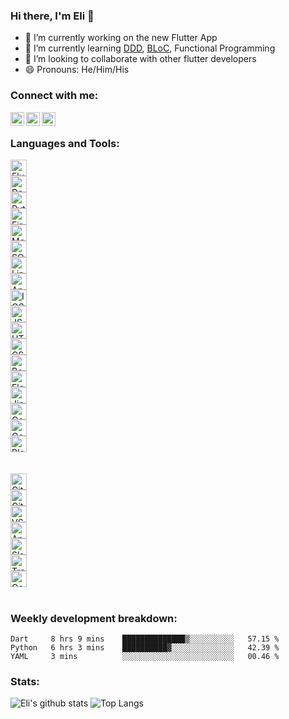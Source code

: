 <!--
**eli1stark/eli1stark** is a ✨ _special_ ✨ repository because its `README.md` (this file) appears on your GitHub profile.

Here are some ideas to get you started:

- 🔭 I’m currently working on ...
- 👯 I’m looking to collaborate on ...
- 🤔 I’m looking for help with ...
- 🌱 I’m currently learning: ...
- 💬 Ask me about ...
- 📫 How to reach me: ...
- 😄 Pronouns: ...
- ⚡ Fun fact: ...
-->

### Hi there, I'm Eli 👋
- 🔭 I’m currently working on the new Flutter App
- 🌱 I’m currently learning <a href="https://resocoder.com/2020/03/09/flutter-firebase-ddd-course-1-domain-driven-design-principles/">DDD</a>, <a href="https://github.com/felangel/bloc">BLoC</a>, Functional Programming
- 🦄 I’m looking to collaborate with other flutter developers
- 😄 Pronouns: He/Him/His


### Connect with me:

[<img align="left" alt="eli1stark | LinkedIn" width="22px" src="https://cdn.jsdelivr.net/npm/simple-icons@v3/icons/linkedin.svg" />][linkedin]
[<img align="left" alt="eli1stark | Twitter" width="22px" src="https://cdn.jsdelivr.net/npm/simple-icons@v3/icons/twitter.svg" />][twitter]
[<img align="left" alt="eli1stark | Gmail" width="22px" src="https://i.imgur.com/ohL3Sas.png" />][gmail]

<br />

### Languages and Tools:
<div class="row">
  <div class="column">
    <img align="left" alt="Flutter" width="26px" src="https://img.stackshare.io/service/7180/flutter-mark-square-100.png" />
  </div>
  <div class="column">
    <img align="left" alt="Dart" width="26px" src="https://img.stackshare.io/service/1646/Twitter-02.png" />
  </div>
  <div class="column">
    <img align="left" alt="Python" width="26px" src="https://img.stackshare.io/service/993/pUBY5pVj.png" />
  </div>
  <div class="column">
    <img align="left" alt="Firebase" width="26px" src="https://i.imgur.com/q0RCZbg.png" />
  </div>
  <div class="column">
   <img align="left" alt="MongoDB" width="26px" src="https://i.imgur.com/tkxqFgf.png" />
  </div>
  <div class="column">
    <img align="left" alt="SQLite" width="26px" src="https://img.stackshare.io/service/1071/sqlite.jpg" />
  </div>
  <div class="column">
    <img align="left" alt="Linux" width="26px" src="https://img.stackshare.io/service/10483/linux.png" />
  </div>
  <div class="column">
    <img align="left" alt="Android" width="26px" src="https://img.stackshare.io/service/9586/ZvmtaSXW_400x400.jpg" />
  </div>
  <div class="column">
    <img align="left" alt="IOS" width="26px" src="https://img.stackshare.io/service/2886/ios-logo.png" />
  </div>
  <div class="column">
    <img align="left" alt="JSON" width="26px" src="https://img.stackshare.io/service/2880/1024px-JSON_vector_logo.svg.png" />
  </div>
  <div class="column">
    <img align="left" alt="HTML" width="26px" src="https://img.stackshare.io/service/2538/kEpgHiC9.png" />
  </div>
  <div class="column">
    <img align="left" alt="CSS" width="26px" src="https://i.imgur.com/itjo8T6.png" />
  </div>
  <div class="column">
    <img align="left" alt="Bootstrap" width="26px" src="https://img.stackshare.io/service/1101/C9QJ7V3X.png" />
  </div>
  <div class="column">
    <img align="left" alt="Flask" width="26px" src="https://img.stackshare.io/service/1001/flask.jpg" />
  </div>
  <div class="column">
    <img align="left" alt="Jinja" width="26px" src="https://img.stackshare.io/service/2303/New_Project__20_.png" />
  </div>
  <div class="column">
    <img align="left" alt="GoogleCloud" width="26px" src="https://img.stackshare.io/service/4240/1a61e4pu_400x400.jpg" />
  </div>
  <div class="column">
    <img align="left" alt="GoogleAnalytics" width="26px" src="https://img.stackshare.io/service/64/cU74ahCn_400x400.jpg" />
  </div>
  <div class="column">
    <img align="left" alt="Blockchain" width="26px" src="https://img.stackshare.io/service/10608/ciDiP1gY_400x400.jpg" />
  </div>
</div>
<div> <br> </div>

<br>
<div class="row">
  <div class="column">
    <img align="left" alt="Git" width="26px" src="https://img.stackshare.io/service/1046/git.png" />
  </div>
  <div class="column">
    <img align="left" alt="GitHub" width="26px" src="https://i.imgur.com/XECbcnS.jpg" />
  </div>
  <div class="column">
    <img align="left" alt="VSCode" width="26px" src="https://img.stackshare.io/service/4202/Visual_Studio_Code_logo.png" />
  </div>
  <div class="column">
    <img align="left" alt="AndroidStudio" width="26px" src="https://i.imgur.com/dj7EJlG.png" />
  </div>
  <div class="column">
    <img align="left" alt="Slack" width="26px" src="https://img.stackshare.io/service/675/RNiSRYOF_400x400.jpg" />
  </div>
  <div class="column">
    <img align="left" alt="Trello" width="26px" src="https://img.stackshare.io/service/109/-CvHThPk_400x400.jpg" />
  </div>
  <div class="column">
   <img align="left" alt="GoogleChrome" width="26px" src="https://img.stackshare.io/service/2950/1200px-Google_Chrome_icon__September_2014_.svg.png" />
  </div>
</div>

<!--
[<img align="left" alt="Flutter" width="26px" src="https://img.stackshare.io/service/7180/flutter-mark-square-100.png" />][LINKtoSource]
[<img align="left" alt="Dart" width="26px" src="https://img.stackshare.io/service/1646/Twitter-02.png" />][LINKtoSource]
[<img align="left" alt="Python" width="26px" src="https://img.stackshare.io/service/993/pUBY5pVj.png" />][LINKtoSource]
[<img align="left" alt="Firebase" width="26px" src="https://i.imgur.com/q0RCZbg.png" />][LINKtoSource]
[<img align="left" alt="MongoDB" width="26px" src="https://i.imgur.com/tkxqFgf.png" />][LINKtoSource]
[<img align="left" alt="SQLite" width="26px" src="https://img.stackshare.io/service/1071/sqlite.jpg" />][LINKtoSource]
[<img align="left" alt="Linux" width="26px" src="https://img.stackshare.io/service/10483/linux.png" />][LINKtoSource]
[<img align="left" alt="Android" width="26px" src="https://img.stackshare.io/service/9586/ZvmtaSXW_400x400.jpg" />][LINKtoSource]
[<img align="left" alt="IOS" width="26px" src="https://img.stackshare.io/service/2886/ios-logo.png" />][LINKtoSource]
[<img align="left" alt="JSON" width="26px" src="https://img.stackshare.io/service/2880/1024px-JSON_vector_logo.svg.png" />][LINKtoSource]
[<img align="left" alt="HTML" width="26px" src="https://img.stackshare.io/service/2538/kEpgHiC9.png" />][LINKtoSource]
[<img align="left" alt="CSS" width="26px" src="https://img.stackshare.io/service/6727/css.png" />][LINKtoSource]
[<img align="left" alt="Bootstrap" width="26px" src="https://img.stackshare.io/service/1101/C9QJ7V3X.png" />][LINKtoSource]
[<img align="left" alt="Flask" width="26px" src="https://img.stackshare.io/service/1001/flask.jpg" />][LINKtoSource]
[<img align="left" alt="Jinja" width="26px" src="https://img.stackshare.io/service/2303/New_Project__20_.png" />][LINKtoSource]
[<img align="left" alt="GoogleCloud" width="26px" src="https://img.stackshare.io/service/4240/1a61e4pu_400x400.jpg" />][LINKtoSource]
[<img align="left" alt="GoogleAnalytics" width="26px" src="https://img.stackshare.io/service/64/cU74ahCn_400x400.jpg" />][LINKtoSource]
[<img align="left" alt="Blockchain" width="26px" src="https://img.stackshare.io/service/10608/ciDiP1gY_400x400.jpg" />][LINKtoSource]
[<img align="left" alt="Git" width="26px" src="https://img.stackshare.io/service/1046/git.png" />][LINKtoSource]
[<img align="left" alt="GitHub" width="26px" src="https://img.stackshare.io/service/27/sBsvBbjY.png" />][LINKtoSource]
[<img align="left" alt="VSCode" width="26px" src="https://img.stackshare.io/service/4202/Visual_Studio_Code_logo.png" />][LINKtoSource]
[<img align="left" alt="AndroidStudio" width="26px" src="https://i.imgur.com/dj7EJlG.png" />][LINKtoSource]
[<img align="left" alt="Slack" width="26px" src="https://img.stackshare.io/service/675/RNiSRYOF_400x400.jpg" />][LINKtoSource]
[<img align="left" alt="Trello" width="26px" src="https://img.stackshare.io/service/109/-CvHThPk_400x400.jpg" />][LINKtoSource]
[<img align="left" alt="GoogleChrome" width="26px" src="https://img.stackshare.io/service/2950/1200px-Google_Chrome_icon__September_2014_.svg.png" />][LINKtoSource]
-->
<br />

### Weekly development breakdown:
<!--START_SECTION:waka-->
```text
Dart     8 hrs 9 mins    ██████████████▒░░░░░░░░░░   57.15 % 
Python   6 hrs 3 mins    ██████████▓░░░░░░░░░░░░░░   42.39 % 
YAML     3 mins          ░░░░░░░░░░░░░░░░░░░░░░░░░   00.46 % 
```
<!--END_SECTION:waka-->

### Stats:
![Eli's github stats](https://github-readme-stats.vercel.app/api?username=eli1stark&hide=contribs&count_private=true&show_icons=true&hide_border=true&include_all_commits=true)
![Top Langs](https://github-readme-stats.vercel.app/api/top-langs/?username=eli1stark&layout=compact&hide_border=true)


[gmail]: https://mail.google.com/mail/u/0/?view=cm&source=mailto&to=elistark.tech@gmail.com
[twitter]: https://twitter.com/eli1stark
[linkedin]: https://linkedin.com/in/eli1stark
